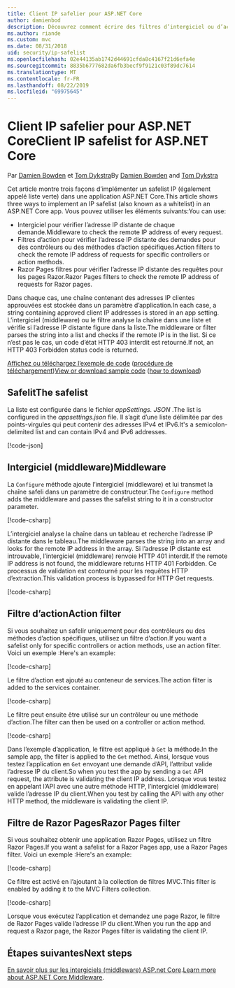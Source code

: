 ```yaml
---
title: Client IP safelier pour ASP.NET Core
author: damienbod
description: Découvrez comment écrire des filtres d’intergiciel ou d’action pour valider des adresses IP distantes par rapport à une liste d’adresses IP approuvées.
ms.author: riande
ms.custom: mvc
ms.date: 08/31/2018
uid: security/ip-safelist
ms.openlocfilehash: 02e44135ab1742d44691cfda8c4167f21d6efa4e
ms.sourcegitcommit: 8835b6777682da6fb3becf9f9121c03f89dc7614
ms.translationtype: MT
ms.contentlocale: fr-FR
ms.lasthandoff: 08/22/2019
ms.locfileid: "69975645"
---
```

# <a name="client-ip-safelist-for-aspnet-core"></a><span data-ttu-id="2ec80-103">Client IP safelier pour ASP.NET Core</span><span class="sxs-lookup"><span data-stu-id="2ec80-103">Client IP safelist for ASP.NET Core</span></span>

<span data-ttu-id="2ec80-104">Par [Damien Bowden](https://twitter.com/damien_bod) et [Tom Dykstra](https://github.com/tdykstra)</span><span class="sxs-lookup"><span data-stu-id="2ec80-104">By [Damien Bowden](https://twitter.com/damien_bod) and [Tom Dykstra](https://github.com/tdykstra)</span></span>
 
<span data-ttu-id="2ec80-105">Cet article montre trois façons d’implémenter un safelist IP (également appelé liste verte) dans une application ASP.NET Core.</span><span class="sxs-lookup"><span data-stu-id="2ec80-105">This article shows three ways to implement an IP safelist (also known as a whitelist) in an ASP.NET Core app.</span></span> <span data-ttu-id="2ec80-106">Vous pouvez utiliser les éléments suivants:</span><span class="sxs-lookup"><span data-stu-id="2ec80-106">You can use:</span></span>

* <span data-ttu-id="2ec80-107">Intergiciel pour vérifier l’adresse IP distante de chaque demande.</span><span class="sxs-lookup"><span data-stu-id="2ec80-107">Middleware to check the remote IP address of every request.</span></span>
* <span data-ttu-id="2ec80-108">Filtres d’action pour vérifier l’adresse IP distante des demandes pour des contrôleurs ou des méthodes d’action spécifiques.</span><span class="sxs-lookup"><span data-stu-id="2ec80-108">Action filters to check the remote IP address of requests for specific controllers or action methods.</span></span>
* <span data-ttu-id="2ec80-109">Razor Pages filtres pour vérifier l’adresse IP distante des requêtes pour les pages Razor.</span><span class="sxs-lookup"><span data-stu-id="2ec80-109">Razor Pages filters to check the remote IP address of requests for Razor pages.</span></span>

<span data-ttu-id="2ec80-110">Dans chaque cas, une chaîne contenant des adresses IP clientes approuvées est stockée dans un paramètre d’application.</span><span class="sxs-lookup"><span data-stu-id="2ec80-110">In each case, a string containing approved client IP addresses is stored in an app setting.</span></span> <span data-ttu-id="2ec80-111">L’intergiciel (middleware) ou le filtre analyse la chaîne dans une liste et vérifie si l’adresse IP distante figure dans la liste.</span><span class="sxs-lookup"><span data-stu-id="2ec80-111">The middleware or filter parses the string into a list and checks if the remote IP is in the list.</span></span> <span data-ttu-id="2ec80-112">Si ce n’est pas le cas, un code d’état HTTP 403 interdit est retourné.</span><span class="sxs-lookup"><span data-stu-id="2ec80-112">If not, an HTTP 403 Forbidden status code is returned.</span></span>

<span data-ttu-id="2ec80-113">[Affichez ou téléchargez l’exemple de code](https://github.com/aspnet/AspNetCore.Docs/tree/master/aspnetcore/security/ip-safelist/samples/2.x/ClientIpAspNetCore) ([procédure de téléchargement](xref:index#how-to-download-a-sample))</span><span class="sxs-lookup"><span data-stu-id="2ec80-113">[View or download sample code](https://github.com/aspnet/AspNetCore.Docs/tree/master/aspnetcore/security/ip-safelist/samples/2.x/ClientIpAspNetCore) ([how to download](xref:index#how-to-download-a-sample))</span></span>

## <a name="the-safelist"></a><span data-ttu-id="2ec80-114">Safelit</span><span class="sxs-lookup"><span data-stu-id="2ec80-114">The safelist</span></span>

<span data-ttu-id="2ec80-115">La liste est configurée dans le fichier *appSettings. JSON* .</span><span class="sxs-lookup"><span data-stu-id="2ec80-115">The list is configured in the *appsettings.json* file.</span></span> <span data-ttu-id="2ec80-116">Il s’agit d’une liste délimitée par des points-virgules qui peut contenir des adresses IPv4 et IPv6.</span><span class="sxs-lookup"><span data-stu-id="2ec80-116">It's a semicolon-delimited list and can contain IPv4 and IPv6 addresses.</span></span>

[!code-json[](ip-safelist/samples/2.x/ClientIpAspNetCore/appsettings.json?highlight=2)]

## <a name="middleware"></a><span data-ttu-id="2ec80-117">Intergiciel (middleware)</span><span class="sxs-lookup"><span data-stu-id="2ec80-117">Middleware</span></span>

<span data-ttu-id="2ec80-118">La `Configure` méthode ajoute l’intergiciel (middleware) et lui transmet la chaîne safeli dans un paramètre de constructeur.</span><span class="sxs-lookup"><span data-stu-id="2ec80-118">The `Configure` method adds the middleware and passes the safelist string to it in a constructor parameter.</span></span>

[!code-csharp[](ip-safelist/samples/2.x/ClientIpAspNetCore/Startup.cs?name=snippet_Configure&highlight=10)]

<span data-ttu-id="2ec80-119">L’intergiciel analyse la chaîne dans un tableau et recherche l’adresse IP distante dans le tableau.</span><span class="sxs-lookup"><span data-stu-id="2ec80-119">The middleware parses the string into an array and looks for the remote IP address in the array.</span></span> <span data-ttu-id="2ec80-120">Si l’adresse IP distante est introuvable, l’intergiciel (middleware) renvoie HTTP 401 interdit.</span><span class="sxs-lookup"><span data-stu-id="2ec80-120">If the remote IP address is not found, the middleware returns HTTP 401 Forbidden.</span></span> <span data-ttu-id="2ec80-121">Ce processus de validation est contourné pour les requêtes HTTP d’extraction.</span><span class="sxs-lookup"><span data-stu-id="2ec80-121">This validation process is bypassed for HTTP Get requests.</span></span>

[!code-csharp[](ip-safelist/samples/2.x/ClientIpAspNetCore/AdminSafeListMiddleware.cs?name=snippet_ClassOnly)]

## <a name="action-filter"></a><span data-ttu-id="2ec80-122">Filtre d’action</span><span class="sxs-lookup"><span data-stu-id="2ec80-122">Action filter</span></span>

<span data-ttu-id="2ec80-123">Si vous souhaitez un safelir uniquement pour des contrôleurs ou des méthodes d’action spécifiques, utilisez un filtre d’action.</span><span class="sxs-lookup"><span data-stu-id="2ec80-123">If you want a safelist only for specific controllers or action methods, use an action filter.</span></span> <span data-ttu-id="2ec80-124">Voici un exemple :</span><span class="sxs-lookup"><span data-stu-id="2ec80-124">Here's an example:</span></span> 

[!code-csharp[](ip-safelist/samples/2.x/ClientIpAspNetCore/Filters/ClientIdCheckFilter.cs)]

<span data-ttu-id="2ec80-125">Le filtre d’action est ajouté au conteneur de services.</span><span class="sxs-lookup"><span data-stu-id="2ec80-125">The action filter is added to the services container.</span></span>

[!code-csharp[](ip-safelist/samples/2.x/ClientIpAspNetCore/Startup.cs?name=snippet_ConfigureServices&highlight=3)]

<span data-ttu-id="2ec80-126">Le filtre peut ensuite être utilisé sur un contrôleur ou une méthode d’action.</span><span class="sxs-lookup"><span data-stu-id="2ec80-126">The filter can then be used on a controller or action method.</span></span>

[!code-csharp[](ip-safelist/samples/2.x/ClientIpAspNetCore/Controllers/ValuesController.cs?name=snippet_Filter&highlight=1)]

<span data-ttu-id="2ec80-127">Dans l’exemple d’application, le filtre est appliqué à `Get` la méthode.</span><span class="sxs-lookup"><span data-stu-id="2ec80-127">In the sample app, the filter is applied to the `Get` method.</span></span> <span data-ttu-id="2ec80-128">Ainsi, lorsque vous testez l’application en `Get` envoyant une demande d’API, l’attribut valide l’adresse IP du client.</span><span class="sxs-lookup"><span data-stu-id="2ec80-128">So when you test the app by sending a `Get` API request, the attribute is validating the client IP address.</span></span> <span data-ttu-id="2ec80-129">Lorsque vous testez en appelant l’API avec une autre méthode HTTP, l’intergiciel (middleware) valide l’adresse IP du client.</span><span class="sxs-lookup"><span data-stu-id="2ec80-129">When you test by calling the API with any other HTTP method, the middleware is validating the client IP.</span></span>

## <a name="razor-pages-filter"></a><span data-ttu-id="2ec80-130">Filtre de Razor Pages</span><span class="sxs-lookup"><span data-stu-id="2ec80-130">Razor Pages filter</span></span> 

<span data-ttu-id="2ec80-131">Si vous souhaitez obtenir une application Razor Pages, utilisez un filtre Razor Pages.</span><span class="sxs-lookup"><span data-stu-id="2ec80-131">If you want a safelist for a Razor Pages app, use a Razor Pages filter.</span></span> <span data-ttu-id="2ec80-132">Voici un exemple :</span><span class="sxs-lookup"><span data-stu-id="2ec80-132">Here's an example:</span></span> 

[!code-csharp[](ip-safelist/samples/2.x/ClientIpAspNetCore/Filters/ClientIdCheckPageFilter.cs)]

<span data-ttu-id="2ec80-133">Ce filtre est activé en l’ajoutant à la collection de filtres MVC.</span><span class="sxs-lookup"><span data-stu-id="2ec80-133">This filter is enabled by adding it to the MVC Filters collection.</span></span>

[!code-csharp[](ip-safelist/samples/2.x/ClientIpAspNetCore/Startup.cs?name=snippet_ConfigureServices&highlight=7-9)]

<span data-ttu-id="2ec80-134">Lorsque vous exécutez l’application et demandez une page Razor, le filtre de Razor Pages valide l’adresse IP du client.</span><span class="sxs-lookup"><span data-stu-id="2ec80-134">When you run the app and request a Razor page, the Razor Pages filter is validating the client IP.</span></span>

## <a name="next-steps"></a><span data-ttu-id="2ec80-135">Étapes suivantes</span><span class="sxs-lookup"><span data-stu-id="2ec80-135">Next steps</span></span>

<span data-ttu-id="2ec80-136">[En savoir plus sur les intergiciels (middleware) ASP.net Core](xref:fundamentals/middleware/index).</span><span class="sxs-lookup"><span data-stu-id="2ec80-136">[Learn more about ASP.NET Core Middleware](xref:fundamentals/middleware/index).</span></span>
